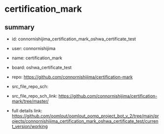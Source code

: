 # certification_mark
 
## summary 
* id: connornishijima_certification_mark_oshwa_certificate_test
* user: connornishijima
* name: certification_mark
* board: oshwa_certificate_test
* repo: https://github.com/connornishijima/certification-mark



* src_file_repo_sch: 
* src_file_repo_sch_link: https://github.com/connornishijima/certification-mark/tree/master/
* full details link: https://github.com/oomlout/oomlout_oomp_project_bot_v_2/tree/main/projects/connornishijima_certification_mark_oshwa_certificate_test/current_version/working  






